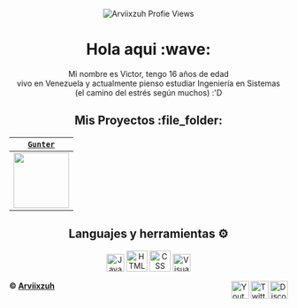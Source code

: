 <p align="center"> <img src="https://komarev.com/ghpvc/?username=Arviixzuh&color=2685BF" alt="Arviixzuh Profie Views" /> </p>
<h1 align="center">Hola aqui :wave:</h1>

<p align="center">Mi nombre es Victor, tengo 16 años de edad<br> vivo en Venezuela y actualmente pienso estudiar Ingeniería en Sistemas <br>(el camino del estrés según muchos) :'D</p>

<h2 align="center">Mis Proyectos :file_folder:</h2>

| <a href="https://discord.com/oauth2/authorize?client_id=908862622672236635&scope=bot&permissions=8" target="_blank">`Gunter`</a> | 
| :---: | 
<img align='center' src='https://cdn.discordapp.com/attachments/909121957562314803/912077715715280936/download.png' width="100px"  height='100px'> |
  

<h2 align="center">Languajes y herramientas ⚙️</h2>

  <p align="center"> 
  <img alt="Java Script" src='https://cdn.discordapp.com/attachments/909121957562314803/911466546533130270/javascript.jpg' height='32px' />
  <img alt="HTML5" src='https://cdn.discordapp.com/emojis/911470270517235772.png' height='38px' /> 
  <img alt="CSS" src='https://cdn.discordapp.com/emojis/911470302268121108.png' height='38px' /> 
  <img alt="Visual Studio Code" src='https://cdn.discordapp.com/attachments/909121957562314803/912394706263113819/Vstudiocode.png' height='32px' />
</p> 

<!--a
<summary><a align ="center">🔎 Estadisticas </a></summary>
<a href="https://github.com/anuraghazra/convoychat">
  <img align="center" src="https://github-readme-stats.vercel.app/api?username=Arviixzuh&show_icons=true&theme=onedark" />
</a> 
a-->

[discord]: https://discord.gg/U8APdjGQNq
[twitter]: https://twitter.com/Arviixzuh_
[youtube]: https://www.youtube.com/channel/UCSAafU0GMeeVK_wcmyrWAMg

[<img align="right" alt="Discord" width="32px" src="https://cdn.discordapp.com/attachments/909121957562314803/911759734871314503/Discord.png.png" />][discord]
[<img align="right" alt="Twitter" width="32px" src="https://cdn.discordapp.com/attachments/909121957562314803/911759758103560212/Twitter.png.png" />][twitter]
[<img align="right" alt="Youtube" width="32px" src="https://cdn.discordapp.com/attachments/909121957562314803/911760985143017472/Youtube.png.png" />][youtube]

**© [Arviixzuh](https://github.com/Arviixzuh)**

